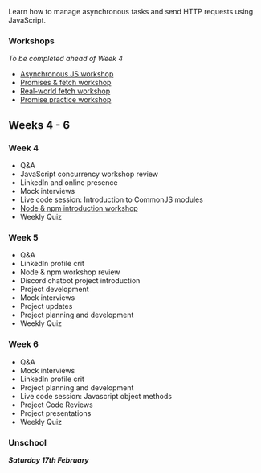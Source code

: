 Learn how to manage asynchronous tasks and send HTTP requests using JavaScript.


### Workshops

*To be completed ahead of Week 4*

- [Asynchronous JS workshop](/workshops/functions-callbacks-async/)
- [Promises & fetch workshop](/workshops/learn-fetch/)
- [Real-world fetch workshop](/workshops/real-world-fetch)
- [Promise practice workshop](/workshops/promise-practice/)



## Weeks 4 - 6

### Week 4
- Q&A 
- JavaScript concurrency workshop review
- LinkedIn and online presence 
- Mock interviews
- Live code session: Introduction to CommonJS modules
- [Node & npm introduction workshop](/workshops/node-npm-intro/)
- Weekly Quiz


### Week 5
- Q&A
- LinkedIn profile crit
- Node & npm workshop review
- Discord chatbot project introduction
- Project development 
- Mock interviews 
- Project updates
- Project planning and development
- Weekly Quiz

### Week 6
- Q&A 
- Mock interviews
- LinkedIn profile crit
- Project planning and development
- Live code session: Javascript object methods
- Project Code Reviews
- Project presentations
- Weekly Quiz


### Unschool

***Saturday 17th February***